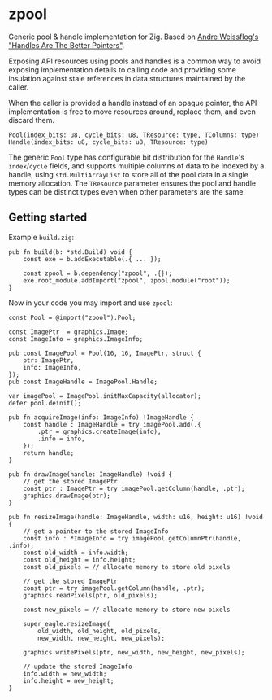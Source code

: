 # zpool

Generic pool & handle implementation for Zig. Based on [Andre Weissflog's "Handles Are The Better Pointers"](https://floooh.github.io/2018/06/17/handles-vs-pointers.html).

Exposing API resources using pools and handles is a common way to avoid exposing
implementation details to calling code and providing some insulation against
stale references in data structures maintained by the caller.

When the caller is provided a handle instead of an opaque pointer, the API
implementation is free to move resources around, replace them, and even discard
them.

```zig
Pool(index_bits: u8, cycle_bits: u8, TResource: type, TColumns: type)
Handle(index_bits: u8, cycle_bits: u8, TResource: type)
```

The generic `Pool` type has configurable bit distribution for the
`Handle`'s `index`/`cycle` fields, and supports multiple columns of data to 
be indexed by a handle, using `std.MultiArrayList` to store all of the pool
data in a single memory allocation.  The `TResource` parameter ensures the pool
and handle types can be distinct types even when other parameters are the same.

## Getting started

Example `build.zig`:

```zig
pub fn build(b: *std.Build) void {
    const exe = b.addExecutable(.{ ... });

    const zpool = b.dependency("zpool", .{});
    exe.root_module.addImport("zpool", zpool.module("root"));
}
```

Now in your code you may import and use `zpool`:

```zig
const Pool = @import("zpool").Pool;

const ImagePtr  = graphics.Image;
const ImageInfo = graphics.ImageInfo;

pub const ImagePool = Pool(16, 16, ImagePtr, struct {
    ptr: ImagePtr,
    info: ImageInfo,
});
pub const ImageHandle = ImagePool.Handle;
```

```zig
var imagePool = ImagePool.initMaxCapacity(allocator);
defer pool.deinit();
```

```zig
pub fn acquireImage(info: ImageInfo) !ImageHandle {
    const handle : ImageHandle = try imagePool.add(.{
        .ptr = graphics.createImage(info),
        .info = info,
    });
    return handle;
}

pub fn drawImage(handle: ImageHandle) !void {
    // get the stored ImagePtr
    const ptr : ImagePtr = try imagePool.getColumn(handle, .ptr);
    graphics.drawImage(ptr);
}

pub fn resizeImage(handle: ImageHandle, width: u16, height: u16) !void {
    // get a pointer to the stored ImageInfo
    const info : *ImageInfo = try imagePool.getColumnPtr(handle, .info);
    const old_width = info.width;
    const old_height = info.height;
    const old_pixels = // allocate memory to store old pixels

    // get the stored ImagePtr
    const ptr = try imagePool.getColumn(handle, .ptr);
    graphics.readPixels(ptr, old_pixels);

    const new_pixels = // allocate memory to store new pixels

    super_eagle.resizeImage(
        old_width, old_height, old_pixels,
        new_width, new_height, new_pixels);

    graphics.writePixels(ptr, new_width, new_height, new_pixels);

    // update the stored ImageInfo
    info.width = new_width;
    info.height = new_height;
}

```
